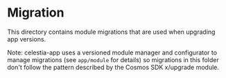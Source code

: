 # Migration

This directory contains module migrations that are used when upgrading app versions.

Note: celestia-app uses a versioned module manager and configurator to manage migrations (see `app/module` for details) so migrations in this folder don't follow the pattern described by the Cosmos SDK x/upgrade module.
